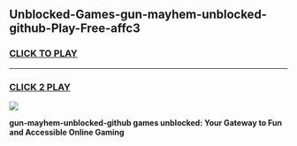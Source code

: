 
## Unblocked-Games-gun-mayhem-unblocked-github-Play-Free-affc3
<h3>
<a href="https://premium76.site?title=gun-mayhem-unblocked-github&ref=20M">CLICK TO PLAY</a></h3>
<hr>

<h3>
<a href="https://premium76.site?title=gun-mayhem-unblocked-github&ref=20M">CLICK 2 PLAY</a>
  
</h3>

<a href="https://premium76.site?title=gun-mayhem-unblocked-github&ref=19M"><img src="https://clearcache.store/games.png"></a>


**gun-mayhem-unblocked-github games unblocked: Your Gateway to Fun and Accessible Online Gaming**
